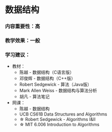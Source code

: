 # 数据结构

### 内容重要性：高

### 教学效果：一般

### 学习建议：

* 教材：
  * 陈越 - 数据结构（C语言版）
  * 邓俊辉 - 数据结构（C++版）
  * Robert Sedgewick - 算法（Java版）
  * Mark Allen Weiss - 数据结构与算法分析
  * 胡凡 - 算法笔记
* 网课：
  * 陈越 - 数据结构
  * UCB CS61B Data Structures and Algorithms
  * ☆ Robert Sedgewick - Algorithms I\&II
  * ☆ MIT 6.006 Introduction to Algorithms
